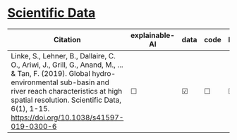 # [Scientific Data](https://www.earth-system-science-data.net/)


| Citation           | explainable-AI | data   | code | hybrid |   reviews  |
|--------------------|----------------|--------|------|--------|------------|
| Linke, S., Lehner, B., Dallaire, C. O., Ariwi, J., Grill, G., Anand, M., ... & Tan, F. (2019). Global hydro-environmental sub-basin and river reach characteristics at high spatial resolution. Scientific Data, 6(1), 1-15. https://doi.org/10.1038/s41597-019-0300-6 |   &#9744;   | &#9745; | &#9744; | &#9744;  |  |
